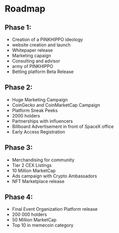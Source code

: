# Roadmap

## Phase 1:

* Creation of a PINKHIPPO ideology
* website creation and launch
* Whitepaper release
* Marketing capaign
* Consulting and advisor
* army of PINKHIPPO
* Betting platform Beta Release

## Phase 2:

* Huge Marketing Campaign
* CoinGecko and CoinMarketCap Campaign
* Platform Sneak Peeks&#x20;
* 2000 holders
* Partnerships with influencers
* Billboard Advertisement in front of SpaceX office
* Early Access Registration

## Phase 3:

* Merchandising for community
* Tier 2 CEX Listings
* 10 Million MarketCap
* Ads campaign with Crypto Ambassadors
* NFT Marketplace release

## Phase 4:

* Final Event Organization Platform release
* 200 000 holders
* 50 Million MarketCap
* Top 10 in memecoin category
